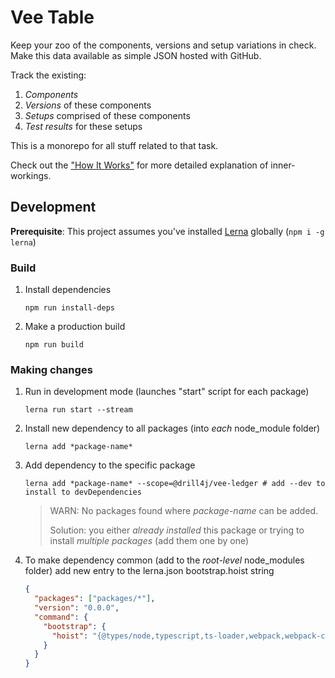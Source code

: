 # Vee Table

Keep your zoo of the components, versions and setup variations in check. Make this data available as simple JSON hosted with GitHub.

Track the existing:

1. _Components_
2. _Versions_ of these components
3. _Setups_ comprised of these components
4. _Test results_ for these setups

This is a monorepo for all stuff related to that task.

Check out the ["How It Works"](./HOW_IT_WORKS.md) for more detailed explanation of inner-workings.

## Development

**Prerequisite**: This project assumes you've installed [Lerna](https://github.com/lerna/lerna) globally (`npm i -g lerna`)

### Build

1. Install dependencies

   ```shell
   npm run install-deps
   ```

2. Make a production build

   ```shell
   npm run build
   ```

### Making changes

1. Run in development mode (launches "start" script for each package)

   ```shell
   lerna run start --stream
   ```

2. Install new dependency to all packages (into _each_ node_module folder)

   ```shell
   lerna add *package-name*
   ```

3. Add dependency to the specific package

   ```shell
   lerna add *package-name* --scope=@drill4j/vee-ledger # add --dev to install to devDependencies
   ```

   > WARN: No packages found where _package-name_ can be added.
   >
   > Solution: you either _already installed_ this package or trying to install _multiple packages_ (add them one by one)

4. To make dependency common (add to the _root-level_ node_modules folder) add new entry to the lerna.json bootstrap.hoist string

   ```json
   {
     "packages": ["packages/*"],
     "version": "0.0.0",
     "command": {
       "bootstrap": {
         "hoist": "{@types/node,typescript,ts-loader,webpack,webpack-cli,webpack-node-externals}" // <--add new comma-separated entry here
       }
     }
   }
   ```
